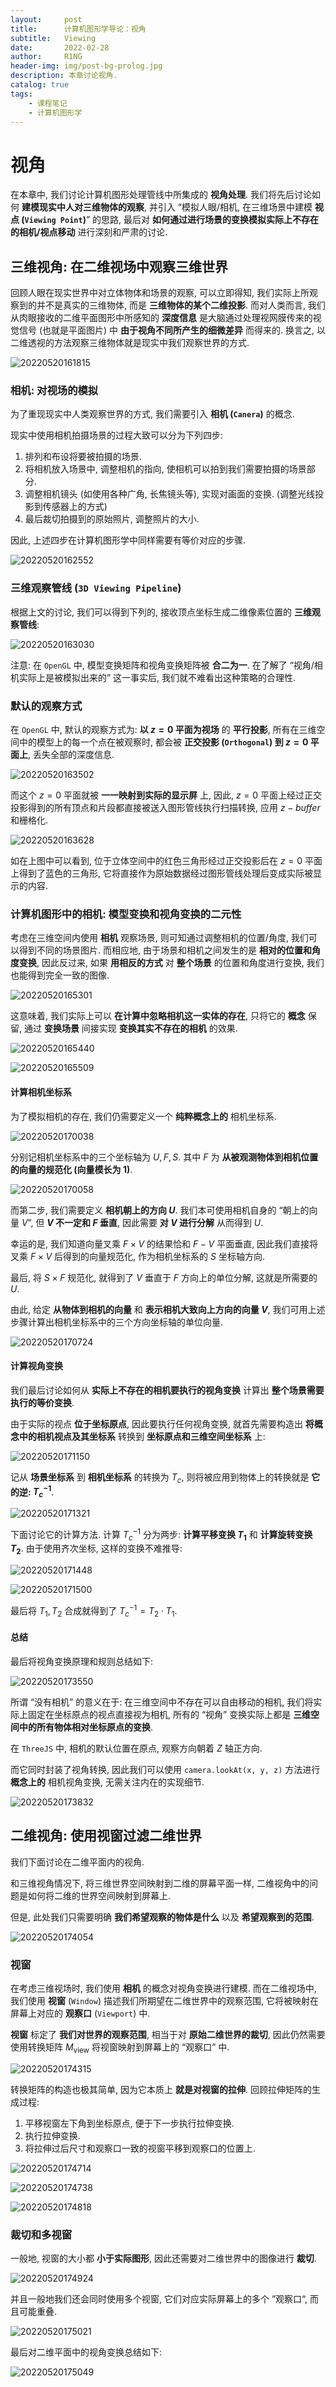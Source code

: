 ```yaml
---
layout:     post
title:      计算机图形学导论：视角
subtitle:   Viewing
date:       2022-02-28
author:     R1NG
header-img: img/post-bg-prolog.jpg
description: 本章讨论视角.
catalog: true
tags:
    - 课程笔记
    - 计算机图形学
---
```


# 视角

在本章中, 我们讨论计算机图形处理管线中所集成的 **视角处理**. 我们将先后讨论如何 **建模现实中人对三维物体的观察**, 并引入 “模拟人眼/相机, 在三维场景中建模 **视点 (`Viewing Point`)**” 的思路, 最后对 **如何通过进行场景的变换模拟实际上不存在的相机/视点移动** 进行深刻和严肃的讨论.

## 三维视角: 在二维视场中观察三维世界

回顾人眼在现实世界中对立体物体和场景的观察, 可以立即得知, 我们实际上所观察到的并不是真实的三维物体, 而是 **三维物体的某个二维投影**. 而对人类而言, 我们从肉眼接收的二维平面图形中所感知的 **深度信息** 是大脑通过处理视网膜传来的视觉信号 (也就是平面图片) 中 **由于视角不同所产生的细微差异** 而得来的. 换言之, 以二维透视的方法观察三维物体就是现实中我们观察世界的方式. 

![20220520161815](https://cdn.jsdelivr.net/gh/KirisameR/KirisameR.github.io/img/blogpost_images/20220520161815.png)

### 相机: 对视场的模拟

为了重现现实中人类观察世界的方式, 我们需要引入 **相机 (`Canera`)** 的概念. 

现实中使用相机拍摄场景的过程大致可以分为下列四步:

1. 排列和布设将要被拍摄的场景.
2. 将相机放入场景中, 调整相机的指向, 使相机可以拍到我们需要拍摄的场景部分.
3. 调整相机镜头 (如使用各种广角, 长焦镜头等), 实现对画面的变换. (调整光线投影到传感器上的方式)
4. 最后裁切拍摄到的原始照片, 调整照片的大小. 

因此, 上述四步在计算机图形学中同样需要有等价对应的步骤.

![20220520162552](https://cdn.jsdelivr.net/gh/KirisameR/KirisameR.github.io/img/blogpost_images/20220520162552.png)

### 三维观察管线 (`3D Viewing Pipeline`)

根据上文的讨论, 我们可以得到下列的, 接收顶点坐标生成二维像素位置的 **三维观察管线**:

![20220520163030](https://cdn.jsdelivr.net/gh/KirisameR/KirisameR.github.io/img/blogpost_images/20220520163030.png)

注意: 在 `OpenGL` 中, 模型变换矩阵和视角变换矩阵被 **合二为一**. 在了解了 “视角/相机实际上是被模拟出来的” 这一事实后, 我们就不难看出这种策略的合理性.

### 默认的观察方式

在 `OpenGL` 中, 默认的观察方式为: **以 $z=0$ 平面为视场** 的 **平行投影**, 所有在三维空间中的模型上的每一个点在被观察时, 都会被 **正交投影 (`Orthogonal`) 到 $z=0$ 平面上**, 丢失全部的深度信息.

![20220520163502](https://cdn.jsdelivr.net/gh/KirisameR/KirisameR.github.io/img/blogpost_images/20220520163502.png)

而这个 $z=0$ 平面就被 **一一映射到实际的显示屏** 上, 因此, $z=0$ 平面上经过正交投影得到的所有顶点和片段都直接被送入图形管线执行扫描转换, 应用 $z-buffer$ 和栅格化.

![20220520163628](https://cdn.jsdelivr.net/gh/KirisameR/KirisameR.github.io/img/blogpost_images/20220520163628.png)

如在上图中可以看到, 位于立体空间中的红色三角形经过正交投影后在 $z=0$ 平面上得到了蓝色的三角形, 它将直接作为原始数据经过图形管线处理后变成实际被显示的内容.

### 计算机图形中的相机: 模型变换和视角变换的二元性

考虑在三维空间内使用 **相机** 观察场景, 则可知通过调整相机的位置/角度, 我们可以得到不同的场景图片. 而相应地, 由于场景和相机之间发生的是 **相对的位置和角度变换**, 因此反过来, 如果 **用相反的方式** 对 **整个场景** 的位置和角度进行变换, 我们也能得到完全一致的图像.

![20220520165301](https://cdn.jsdelivr.net/gh/KirisameR/KirisameR.github.io/img/blogpost_images/20220520165301.png)

这意味着, 我们实际上可以 **在计算中忽略相机这一实体的存在**, 只将它的 **概念** 保留, 通过 **变换场景** 间接实现 **变换其实不存在的相机** 的效果.

![20220520165440](https://cdn.jsdelivr.net/gh/KirisameR/KirisameR.github.io/img/blogpost_images/20220520165440.png)

![20220520165509](https://cdn.jsdelivr.net/gh/KirisameR/KirisameR.github.io/img/blogpost_images/20220520165509.png)

#### 计算相机坐标系

为了模拟相机的存在, 我们仍需要定义一个 **纯粹概念上的** 相机坐标系. 

![20220520170038](https://cdn.jsdelivr.net/gh/KirisameR/KirisameR.github.io/img/blogpost_images/20220520170038.png)

分别记相机坐标系中的三个坐标轴为 $U, F, S$. 其中 $F$ 为 **从被观测物体到相机位置的向量的规范化 (向量模长为 $1$)**.

![20220520170058](https://cdn.jsdelivr.net/gh/KirisameR/KirisameR.github.io/img/blogpost_images/20220520170058.png)

而第二步, 我们需要定义 **相机朝上的方向 $U$**. 我们本可使用相机自身的 “朝上的向量 $V$”, 但 **$V$ 不一定和 $F$ 垂直**, 因此需要 **对 $V$ 进行分解** 从而得到 $U$.

幸运的是, 我们知道向量叉乘 $F\times V$ 的结果恰和 $F-V$ 平面垂直, 因此我们直接将叉乘 $F \times V$ 后得到的向量规范化, 作为相机坐标系的 $S$ 坐标轴方向.

最后, 将 $S \times F$ 规范化, 就得到了 $V$ 垂直于 $F$ 方向上的单位分解, 这就是所需要的 $U$.

由此, 给定 **从物体到相机的向量** 和 **表示相机大致向上方向的向量 $V$**, 我们可用上述步骤计算出相机坐标系中的三个方向坐标轴的单位向量.

![20220520170724](https://cdn.jsdelivr.net/gh/KirisameR/KirisameR.github.io/img/blogpost_images/20220520170724.png)

#### 计算视角变换

我们最后讨论如何从 **实际上不存在的相机要执行的视角变换** 计算出 **整个场景需要执行的等价变换**. 

由于实际的视点 **位于坐标原点**, 因此要执行任何视角变换, 就首先需要构造出 **将概念中的相机视点及其坐标系** 转换到 **坐标原点和三维空间坐标系** 上:

![20220520171150](https://cdn.jsdelivr.net/gh/KirisameR/KirisameR.github.io/img/blogpost_images/20220520171150.png)

记从 **场景坐标系** 到 **相机坐标系** 的转换为 $T_c$, 则将被应用到物体上的转换就是 **它的逆: $T_{c}^{-1}$**.

![20220520171321](https://cdn.jsdelivr.net/gh/KirisameR/KirisameR.github.io/img/blogpost_images/20220520171321.png)

下面讨论它的计算方法. 计算 $T_{c}^{-1}$ 分为两步: **计算平移变换 $T_1$** 和 **计算旋转变换 $T_2$**. 由于使用齐次坐标, 这样的变换不难推导:

![20220520171448](https://cdn.jsdelivr.net/gh/KirisameR/KirisameR.github.io/img/blogpost_images/20220520171448.png)

![20220520171500](https://cdn.jsdelivr.net/gh/KirisameR/KirisameR.github.io/img/blogpost_images/20220520171500.png)

最后将 $T_1, T_2$ 合成就得到了 $T_{c}^{-1} = T_2 \cdot T_1$.

#### 总结

最后将视角变换原理和规则总结如下:

![20220520173550](https://cdn.jsdelivr.net/gh/KirisameR/KirisameR.github.io/img/blogpost_images/20220520173550.png)

所谓 “没有相机” 的意义在于: 在三维空间中不存在可以自由移动的相机, 我们将实际上固定在坐标原点的视点直接视为相机, 所有的 “视角” 变换实际上都是 **三维空间中的所有物体相对坐标原点的变换**.

在 `ThreeJS` 中, 相机的默认位置在原点, 观察方向朝着 $Z$ 轴正方向. 

而它同时封装了视角转换, 因此我们可以使用 `camera.lookAt(x, y, z)` 方法进行 **概念上的** 相机视角变换, 无需关注内在的实现细节. 

![20220520173832](https://cdn.jsdelivr.net/gh/KirisameR/KirisameR.github.io/img/blogpost_images/20220520173832.png)

## 二维视角: 使用视窗过滤二维世界

我们下面讨论在二维平面内的视角.

和三维视角情况下, 将三维世界空间映射到二维的屏幕平面一样, 二维视角中的问题是如何将二维的世界空间映射到屏幕上. 

但是, 此处我们只需要明确 **我们希望观察的物体是什么** 以及 **希望观察到的范围**.

![20220520174054](https://cdn.jsdelivr.net/gh/KirisameR/KirisameR.github.io/img/blogpost_images/20220520174054.png)

### 视窗

在考虑三维视场时, 我们使用 **相机** 的概念对视角变换进行建模. 而在二维视场中, 我们使用 **视窗** (`Window`) 描述我们所期望在二维世界中的观察范围, 它将被映射在屏幕上对应的 **观察口** (`Viewport`) 中.

**视窗** 标定了 **我们对世界的观察范围**, 相当于对 **原始二维世界的裁切**, 因此仍然需要使用转换矩阵 $M_{\text{view}}$ 将视窗映射到屏幕上的 “观察口” 中. 

![20220520174315](https://cdn.jsdelivr.net/gh/KirisameR/KirisameR.github.io/img/blogpost_images/20220520174315.png)

转换矩阵的构造也极其简单, 因为它本质上 **就是对视窗的拉伸**. 回顾拉伸矩阵的生成过程: 

1. 平移视窗左下角到坐标原点, 便于下一步执行拉伸变换.
2. 执行拉伸变换.
3. 将拉伸过后尺寸和观察口一致的视窗平移到观察口的位置上.

![20220520174714](https://cdn.jsdelivr.net/gh/KirisameR/KirisameR.github.io/img/blogpost_images/20220520174714.png)

![20220520174738](https://cdn.jsdelivr.net/gh/KirisameR/KirisameR.github.io/img/blogpost_images/20220520174738.png)

![20220520174818](https://cdn.jsdelivr.net/gh/KirisameR/KirisameR.github.io/img/blogpost_images/20220520174818.png)

### 裁切和多视窗

一般地, 视窗的大小都 **小于实际图形**, 因此还需要对二维世界中的图像进行 **裁切**. 

![20220520174924](https://cdn.jsdelivr.net/gh/KirisameR/KirisameR.github.io/img/blogpost_images/20220520174924.png)

并且一般地我们还会同时使用多个视窗, 它们对应实际屏幕上的多个 ”观察口“, 而且可能重叠. 

![20220520175021](https://cdn.jsdelivr.net/gh/KirisameR/KirisameR.github.io/img/blogpost_images/20220520175021.png)

最后对二维平面中的视角变换总结如下: 

![20220520175049](https://cdn.jsdelivr.net/gh/KirisameR/KirisameR.github.io/img/blogpost_images/20220520175049.png)

